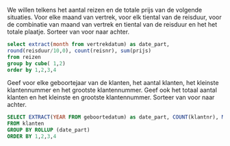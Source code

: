 We willen telkens het aantal reizen en de totale prijs van de volgende situaties. Voor elke maand van vertrek, voor elk tiental van de reisduur, voor de combinatie van maand van vertrek en tiental van de reisduur en het het totale plaatje.
Sorteer van voor naar achter.
```sql
select extract(month from vertrekdatum) as date_part,
round(reisduur/10,0), count(reisnr), sum(prijs)
from reizen
group by cube( 1,2)
order by 1,2,3,4
```
Geef voor elke geboortejaar van de klanten, het aantal klanten, het kleinste klantennummer en het grootste klantennummer. Geef ook het totaal aantal klanten en het kleinste en grootste klantennummer.
Sorteer van voor naar achter.
```sql
SELECT EXTRACT(YEAR FROM geboortedatum) as date_part, COUNT(klantnr), MIN(klantnr), MAX(klantnr)
FROM klanten
GROUP BY ROLLUP (date_part)
ORDER BY 1,2,3,4
```
